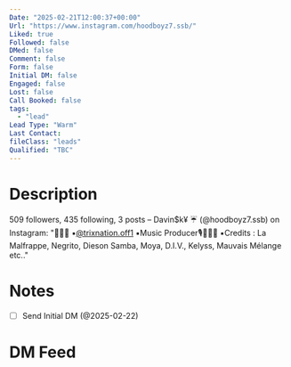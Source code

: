 ```yaml
---
Date: "2025-02-21T12:00:37+00:00"
Url: "https://www.instagram.com/hoodboyz7.ssb/"
Liked: true
Followed: false
DMed: false
Comment: false
Form: false
Initial DM: false
Engaged: false
Lost: false
Call Booked: false
tags:
  - "lead"
Lead Type: "Warm"
Last Contact:
fileClass: "leads"
Qualified: "TBC"
---
```

# Description
509 followers, 435 following, 3 posts – Davin$k¥ ☔️ (@hoodboyz7.ssb) on Instagram: "📍🇫🇷 
▪️@trixnation.off1 
▪️Music Producer🎙🎹🎸🥁
▪️Credits : La Malfrappe, Negrito, Dieson Samba, Moya, D.I.V., Kelyss, Mauvais Mélange etc.."
# Notes
- [ ] Send Initial DM (@2025-02-22)
# DM Feed